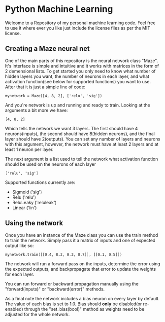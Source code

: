 # Python Machine Learning

Welcome to a Repository of my personal machine learning code. Feel free to use it where ever you like just include the license files as per the MIT license.



## Creating a Maze neural net

One of the main parts of this repository is the neural network class "Maze". It's interface is simple and intuitive and it works with matrices in the form of 2 demensional lists. To get started you only need to know what number of hidden layers you want, the number of neurons in each layer, and what activation function(see below for supported functions) you want to use. After that it is just a simple line of code:

```
mynetwork = Maze([4, 8, 2], ['relu', 'sig'])
```

And you're network is up and running and ready to train. Looking at the arguments a bit more we have:

```
[4, 8, 2]
```

Which tells the network we want 3 layers. The first should have 4 neurons(inputs), the second should have 8(hidden neurons), and the final layer should have 2(outputs). You can set any number of layers and neurons with this argument, however, the network must have at least 2 layers and at least 1 neuron per layer.

The next argument is a list used to tell the network what activation function should be used on the neurons of each layer

```
['relu', 'sig']
```

Supported functions currently are:

- Sigmoid    ('sig')
- Relu       ('relu')
- ReluLeaky  ('reluleak')
- Linear     ('lin')



## Using the network

Once you have an instance of the Maze class you can use the train method to train the network. Simply pass it a matrix of inputs and one of expected output like so:

```
mynetwork.train([[0.4, 0.2, 0.3, 0.7]], [[0.1, 0.5]])
```

The network will run a forward pass on the inputs, determine the error using the expected outputs, and backpropagate that error to update the weights for each layer.

You can run forward or backward propagation manually using the "forward(inputs)" or "backward(error)" methods.

As a final note the network includes a bias neuron on every layer by default. The value of each bias is set to 1.0. Bias should **only** be disabled(or re-enabled) through the "set_bias(bool)" method as weights need to be adjusted for the whole network.


